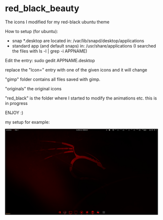 # red_black_beauty
The icons I modified for my red-black ubuntu theme

How to setup (for ubuntu):
  - snap *.desktop are located in: /var/lib/snapd/desktop/applications 
  - standard app (and default snaps) in: /usr/share/applications (I searched the files with ls -l | grep -i APPNAME)
  
Edit the entry: sudo gedit APPNAME.desktop

replace the "Icon=" entry with one of the given icons and it will change
  

"gimp" folder contains all files saved with gimp.

"originals" the original icons

"red_black" is the folder where I started to modify the animations etc. this is in progress

ENJOY :)

my setup for example:

![alt text](https://github.com/Dimfred/red_black_beauty/blob/master/setup.png)
